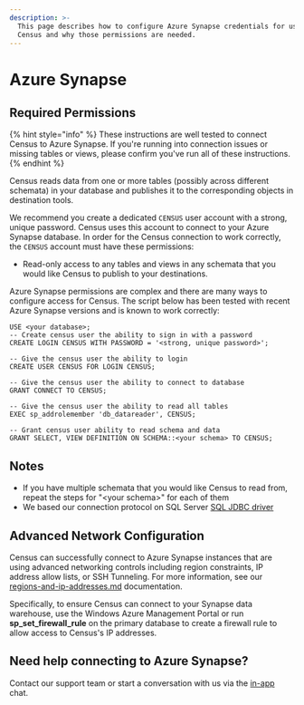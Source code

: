 ```yaml
---
description: >-
  This page describes how to configure Azure Synapse credentials for use by
  Census and why those permissions are needed.
---
```


# Azure Synapse

## Required Permissions

{% hint style="info" %}
These instructions are well tested to connect Census to Azure Synapse. If you're running into connection issues or missing tables or views, please confirm you've run all of these instructions.
{% endhint %}

Census reads data from one or more tables (possibly across different schemata) in your database and publishes it to the corresponding objects in destination tools.

We recommend you create a dedicated `CENSUS` user account with a strong, unique password. Census uses this account to connect to your Azure Synapse database. In order for the Census connection to work correctly, the `CENSUS` account must have these permissions:

* Read-only access to any tables and views in any schemata that you would like Census to publish to your destinations.

Azure Synapse permissions are complex and there are many ways to configure access for Census. The script below has been tested with recent Azure Synapse versions and is known to work correctly:

```
USE <your database>;
-- Create census user the ability to sign in with a password
CREATE LOGIN CENSUS WITH PASSWORD = '<strong, unique password>';

-- Give the census user the ability to login
CREATE USER CENSUS FOR LOGIN CENSUS;

-- Give the census user the ability to connect to database
GRANT CONNECT TO CENSUS;

-- Give the census user the ability to read all tables
EXEC sp_addrolemember 'db_datareader', CENSUS;

-- Grant census user ability to read schema and data
GRANT SELECT, VIEW DEFINITION ON SCHEMA::<your schema> TO CENSUS;
```

## Notes

* If you have multiple schemata that you would like Census to read from, repeat the steps for "\<your schema>" for each of them
* We based our connection protocol on SQL Server [SQL JDBC driver](https://docs.microsoft.com/en-us/sql/connect/jdbc/microsoft-jdbc-driver-for-sql-server?view=sql-server-ver15)

## Advanced Network Configuration

Census can successfully connect to Azure Synapse instances that are using advanced networking controls including region constraints, IP address allow lists, or SSH Tunneling. For more information, see our [regions-and-ip-addresses.md](../../misc/security-and-privacy/regions-and-ip-addresses.md "mention") documentation.

Specifically, to ensure Census can connect to your Synapse data warehouse, use the Windows Azure Management Portal or run **sp\_set\_firewall\_rule** on the primary database to create a firewall rule to allow access to Census's IP addresses.

## Need help connecting to Azure Synapse?

Contact our support team or start a conversation with us via the [in-app](https://app.getcensus.com) chat.
